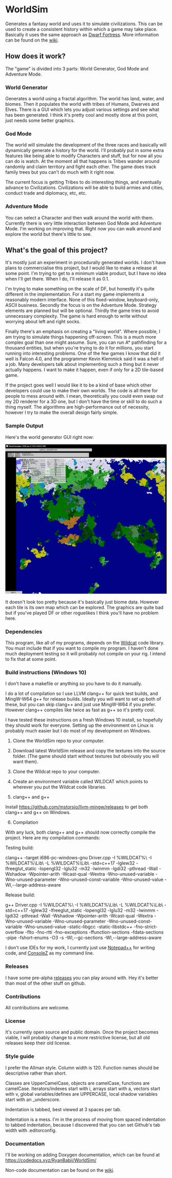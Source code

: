 # WorldSim
Generates a fantasy world and uses it to simulate civilizations. This can be used to create a consistent history within which a game may take place. Basically it uses the same approach as [Dwarf Fortress](http://www.bay12games.com/dwarves/). More information can be found on the [wiki](https://github.com/RyanBabij/WorldSim/wiki).

## How does it work?

The "game" is divided into 3 parts: World Generator, God Mode and Adventure Mode.

### World Generator

Generates a world using a fractal algorithm. The world has land, water, and biomes. Then it populates the world with tribes of Humans, Dwarves and Elves. There is a GUI which lets you adjust various settings and see what has been generated. I think it's pretty cool and mostly done at this point, just needs some better graphics.

### God Mode

The world will simulate the development of the three races and basically will dynamically generate a history for the world. I'll probably put in some extra features like being able to modify Characters and stuff, but for now all you can do is watch. At the moment all that happens is Tribes wander around randomly and claim territory and fight each other. The game does track family trees but you can't do much with it right now.

The current focus is getting Tribes to do interesting things, and eventually advance to Civilizations. Civilizations will be able to build armies and cities, conduct trade and diplomacy, etc, etc.

### Adventure Mode

You can select a Character and then walk around the world with them. Currently there is very little interaction between God Mode and Adventure Mode. I'm working on improving that. Right now you can walk around and explore the world but there's little to see.

## What's the goal of this project?

It's mostly just an experiment in procedurally generated worlds. I don't have plans to commercialise this project, but I would like to make a release at some point. I'm trying to get to a minimum viable product, but I have no idea when I'll get there. When I do, I'll release it as 0.1.

I'm trying to make something on the scale of DF, but honestly it's quite different in the implementation. For a start my game implements a reasonably modern interface. None of this fixed-window, keyboard-only, ASCII business. Secondly the focus is on the Adventure Mode. Strategy elements are planned but will be optional. Thirdly the game tries to avoid unnecessary complexity. The game is hard enough to write without worrying about left and right socks.

Finally there's an emphasis on creating a "living world". Where possible, I am trying to simulate things happening off-screen. This is a much more complex goal than one might assume. Sure, you can run A* pathfinding for a thousand entities, but when you're trying to do it for millions, you start running into interesting problems. One of the few games I know that did it well is Falcon 4.0, and the programmer Kevin Klemmick said it was a hell of a job. Many developers talk about implementing such a thing but it never actually happens. I want to make it happen, even if only for a 2D tile-based game.

If the project goes well I would like it to be a kind of base which other developers could use to make their own worlds. The code is all there for people to mess around with. I mean, theoretically you could even swap out my 2D renderer for a 3D one, but I don't have the time or skill to do such a thing myself. The algorithms are high-performance out of necessity, however I try to make the overall design fairly simple.

### Sample Output

Here's the world generator GUI right now:

![Screenshot of WorldGen](https://raw.githubusercontent.com/RyanBabij/WorldSim/master/doc/2018-06-26-Example01.png)

It doesn't look too pretty because it's basically just biome data. However each tile is its own map which can be explored. The graphics are quite bad but if you've played DF or other roguelikes I think you'll have no problem here.

### Dependencies

This program, like all of my programs, depends on the [Wildcat](https://github.com/RyanBabij/Wildcat) code library. You must include that if you want to compile my program. I haven't done much deployment testing so it will probably not compile on your rig. I intend to fix that at some point.

### Build instructions (Windows 10)

I don't have a makefile or anything so you have to do it manually.

I do a lot of compilation so I use LLVM clang++ for quick test builds, and MingW-W64 g++ for release builds. Ideally you will want to set up both of these, but you can skip clang++ and just use MingW-W64 if you prefer. However clang++ compiles like twice as fast as g++ so it's pretty cool.

I have tested these instructions on a fresh Windows 10 install, so hopefully they should work for everyone. Setting up the environment on Linux is probably much easier but I do most of my development on Windows.

1. Clone the WorldSim repo to your computer.

2. Download latest WorldSim release and copy the textures into the source folder. (The game should start without textures but obviously you will want them).

3. Clone the Wildcat repo to your computer.

4. Create an environment variable called WILDCAT which points to wherever you put the Wildcat code libraries.

5. clang++ and g++

Install https://github.com/mstorsjo/llvm-mingw/releases to get both clang++ and g++ on Windows.

6. Compilation

With any luck, both clang++ and g++ should now correctly compile the project. Here are my compilation commands:

Testing build:

clang++ -target i686-pc-windows-gnu Driver.cpp -I %WILDCAT%\ -I %WILDCAT%\Lib\ -L %WILDCAT%\Lib\ -std=c++17 -lglew32 -lfreeglut_static -lopengl32 -lglu32 -m32 -lwinmm -lgdi32 -pthread -Wall -Wshadow -Wpointer-arith -Wcast-qual -Wextra -Wno-unused-variable -Wno-unused-parameter -Wno-unused-const-variable -Wno-unused-value -Wl,--large-address-aware

Release build:

g++ Driver.cpp -I %WILDCAT%\ -I %WILDCAT%\Lib\ -L %WILDCAT%\Lib\ -std=c++17 -lglew32 -lfreeglut_static -lopengl32 -lglu32 -m32 -lwinmm -lgdi32 -pthread -Wall -Wshadow -Wpointer-arith -Wcast-qual -Wextra -Wno-unused-variable -Wno-unused-parameter -Wno-unused-const-variable -Wno-unused-value -static-libgcc -static-libstdc++ -fno-strict-overflow -flto -fno-rtti -fno-exceptions -ffunction-sections -fdata-sections -pipe -fshort-enums -O3 -s -Wl,--gc-sections -Wl,--large-address-aware

I don't use IDEs for my work, I currently just use [Notepad++](https://notepad-plus-plus.org/) for writing code, and [ConsoleZ](https://github.com/cbucher/console) as my command line.

### Releases

I have some pre-alpha [releases](https://github.com/RyanBabij/WorldSim/releases) you can play around with. Hey it's better than most of the other stuff on github.

### Contributions

All contributions are welcome.

### License

It's currently open source and public domain. Once the project becomes viable, I will probably change to a more restrictive license, but all old releases keep their old license.

### Style guide

I prefer the Allman style. Column width is 120. Function names should be descriptive rather than short.

Classes are UpperCamelCase, objects are camelCase, functions are camelCase. Iterators/indexes start with i, arrays start with a, vectors start with v, global variables/defines are UPPERCASE, local shadow variables start with an \_underscore.

Indentation is tabbed, best viewed at 3 spaces per tab.

Indentation is a mess. I'm in the process of moving from spaced indentation to tabbed indentation, because I discovered that you can set Github's tab width with .editorconfig.

### Documentation

I'll be working on adding Doxygen documentation, which can be found at https://codedocs.xyz/RyanBabij/WorldSim/

Non-code documentation can be found on the [wiki](https://github.com/RyanBabij/WorldSim/wiki).
